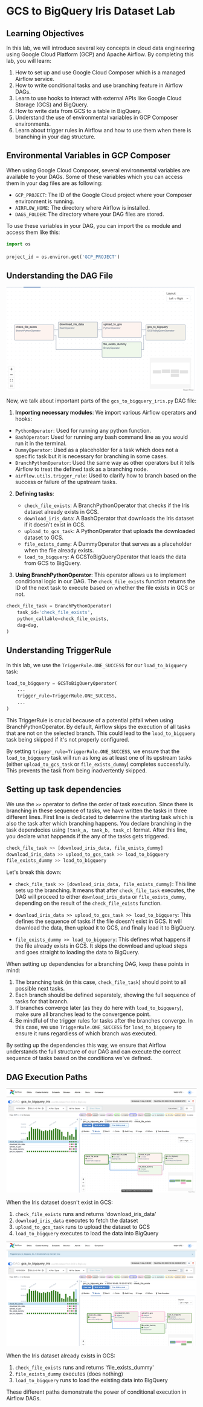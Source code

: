 # GCS to BigQuery Iris Dataset Lab

## Learning Objectives

In this lab, we will introduce several key concepts in cloud data engineering using Google Cloud Platform (GCP) and Apache Airflow. By completing this lab, you will learn:

1. How to set up and use Google Cloud Composer which is a managed Airflow service.
2. How to write conditional tasks and use branching feature in Airflow DAGs.
3. Learn to use hooks to interact with external APIs like Google Cloud Storage (GCS) and BigQuery.
4. How to write data from GCS to a table in BigQuery.
5. Understand the use of environmental variables in GCP Composer environments.
6. Learn about trigger rules in Airflow and how to use them when there is branching in your dag structure.

## Environmental Variables in GCP Composer

When using Google Cloud Composer, several environmental variables are available to your DAGs. Some of these variables which you can access them in your dag files are as following:

- `GCP_PROJECT`: The ID of the Google Cloud project where your Composer environment is running.
- `AIRFLOW_HOME`: The directory where Airflow is installed.
- `DAGS_FOLDER`: The directory where your DAG files are stored.

To use these variables in your DAG, you can import the `os` module and access them like this:

```python
import os

project_id = os.environ.get('GCP_PROJECT')
```

## Understanding the DAG File

![Structure of the dag](assets/dag_structure.png)

Now, we talk about important parts of the `gcs_to_bigquery_iris.py` DAG file:

1. **Importing necessary modules**: We import various Airflow operators and hooks:
- `PythonOperator`: Used for running any python function.
- `BashOperator`: Used for running any bash command line as you would run it in the terminal.
- `DummyOperator`: Used as a placeholder for a task which does not a specific task but it is necessary for branching in some cases.
- `BranchPythonOperator`: Used the same way as other operators but it tells Airflow to treat the defined task as a branching node.
- `airflow.utils.trigger_rule`: Used to clarify how to branch based on the success or failure of the upstream tasks.



2. **Defining tasks**:
   - `check_file_exists`: A BranchPythonOperator that checks if the Iris dataset already exists in GCS.
   - `download_iris_data`: A BashOperator that downloads the Iris dataset if it doesn't exist in GCS.
   - `upload_to_gcs_task`: A PythonOperator that uploads the downloaded dataset to GCS.
   - `file_exists_dummy`: A DummyOperator that serves as a placeholder when the file already exists.
   - `load_to_bigquery`: A GCSToBigQueryOperator that loads the data from GCS to BigQuery.

4. **Using BranchPythonOperator**: This operator allows us to implement conditional logic in our DAG. The `check_file_exists` function returns the ID of the next task to execute based on whether the file exists in GCS or not.

```python
check_file_task = BranchPythonOperator(
    task_id='check_file_exists',
    python_callable=check_file_exists,
    dag=dag,
)
```


## Understanding TriggerRule

In this lab, we use the `TriggerRule.ONE_SUCCESS` for our `load_to_bigquery` task:

```python
load_to_bigquery = GCSToBigQueryOperator(
    ...
    trigger_rule=TriggerRule.ONE_SUCCESS,
    ...
)
```

This TriggerRule is crucial because of a potential pitfall when using BranchPythonOperator. By default, Airflow skips the execution of all tasks that are not on the selected branch. This could lead to the `load_to_bigquery` task being skipped if it's not properly configured.

By setting `trigger_rule=TriggerRule.ONE_SUCCESS`, we ensure that the `load_to_bigquery` task will run as long as at least one of its upstream tasks (either `upload_to_gcs_task` or `file_exists_dummy`) completes successfully. This prevents the task from being inadvertently skipped.


## Setting up task dependencies
We use the `>>` operator to define the order of task execution. Since there is branching in these sequence of tasks, we have written the tasks in three different lines. First line is dedicated to determine the starting task which is also the task after which branching happens. You declare branching in the task dependecies using `[task_a, task_b, task_c]` format. After this line, you declare what happends if the any of the tasks gets triggered.

```python
check_file_task >> [download_iris_data, file_exists_dummy]
download_iris_data >> upload_to_gcs_task >> load_to_bigquery
file_exists_dummy >> load_to_bigquery
```

Let's break this down:

- `check_file_task >> [download_iris_data, file_exists_dummy]`: This line sets up the branching. It means that after `check_file_task` executes, the DAG will proceed to either `download_iris_data` or `file_exists_dummy`, depending on the result of the `check_file_exists` function.

- `download_iris_data >> upload_to_gcs_task >> load_to_bigquery`: This defines the sequence of tasks if the file doesn't exist in GCS. It will download the data, then upload it to GCS, and finally load it to BigQuery.

- `file_exists_dummy >> load_to_bigquery`: This defines what happens if the file already exists in GCS. It skips the download and upload steps and goes straight to loading the data to BigQuery.

When setting up dependencies for a branching DAG, keep these points in mind:

1. The branching task (in this case, `check_file_task`) should point to all possible next tasks.
2. Each branch should be defined separately, showing the full sequence of tasks for that branch.
3. If branches converge later (as they do here with `load_to_bigquery`), make sure all branches lead to the convergence point.
4. Be mindful of the trigger rules for tasks after the branches converge. In this case, we use `TriggerRule.ONE_SUCCESS` for `load_to_bigquery` to ensure it runs regardless of which branch was executed.

By setting up the dependencies this way, we ensure that Airflow understands the full structure of our DAG and can execute the correct sequence of tasks based on the conditions we've defined.


## DAG Execution Paths

![When dataset does not exist in the bucket](assets/branching_download.png)

When the Iris dataset doesn't exist in GCS:
1. `check_file_exists` runs and returns 'download_iris_data'
2. `download_iris_data` executes to fetch the dataset
3. `upload_to_gcs_task` runs to upload the dataset to GCS
4. `load_to_bigquery` executes to load the data into BigQuery

![When dataset exists in the bucket](assets/branching_already_exists.png)

When the Iris dataset already exists in GCS:
1. `check_file_exists` runs and returns 'file_exists_dummy'
2. `file_exists_dummy` executes (does nothing)
3. `load_to_bigquery` runs to load the existing data into BigQuery

These different paths demonstrate the power of conditional execution in Airflow DAGs.